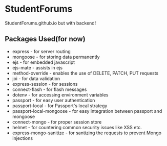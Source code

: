 # StudentForums
 StudentForums.github.io but with backend!

## Packages Used(for now)
* express - for server routing
* mongoose - for storing data permanently
* ejs - for embedded javascript
* ejs-mate - assists in ejs
* method-override - enables the use of DELETE, PATCH, PUT requests
* joi - for data validation
* express-session - for sessions
* connect-flash - for flash messages
* dotenv - for accessing environment variables
* passport - for easy user authentication
* passport-local - for Passport's local strategy
* passport-local-mongoose - for easy integration between passport and mongoose
* connect-mongo - for proper session store
* helmet - for countering common security issues like XSS etc.
* express-mongo-sanitize - for santizing the requests to prevent Mongo injections